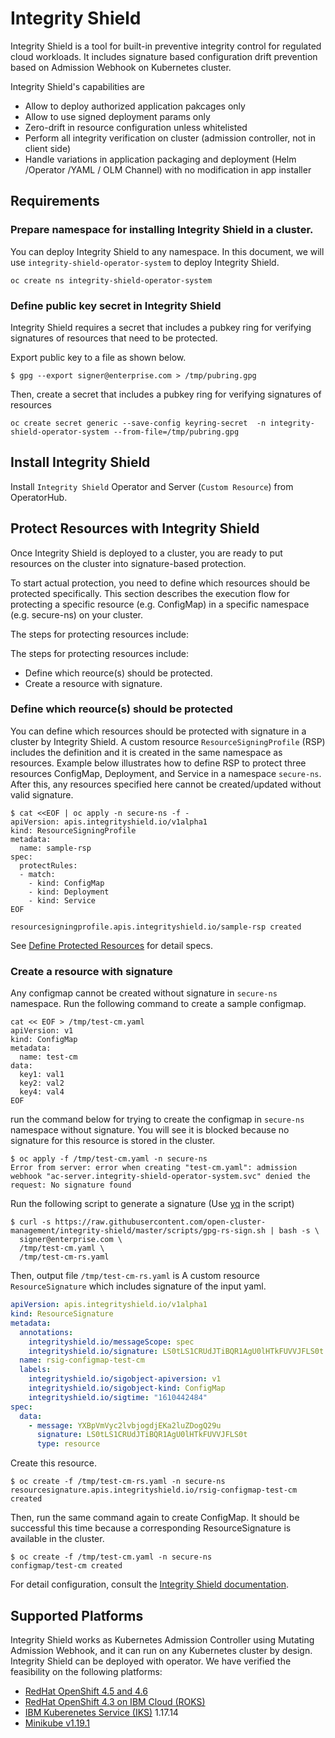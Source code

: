 # Integrity Shield
Integrity Shield is a tool for built-in preventive integrity control for regulated cloud workloads. It includes signature based configuration drift prevention based on Admission Webhook on Kubernetes cluster.

Integrity Shield's capabilities are

- Allow to deploy authorized application pakcages only
- Allow to use signed deployment params only
- Zero-drift in resource configuration unless whitelisted
- Perform all integrity verification on cluster (admission controller, not in client side)
- Handle variations in application packaging and deployment (Helm /Operator /YAML / OLM Channel) with no modification in app installer

## Requirements

### Prepare namespace for installing Integrity Shield in a cluster.

You can deploy Integrity Shield to any namespace. In this document, we will use `integrity-shield-operator-system` to deploy Integrity Shield.
```
oc create ns integrity-shield-operator-system
```

### Define public key secret in Integrity Shield

Integrity Shield requires a secret that includes a pubkey ring for verifying signatures of resources that need to be protected. 

Export public key to a file as shown below. 

```
$ gpg --export signer@enterprise.com > /tmp/pubring.gpg
```

Then, create a secret that includes a pubkey ring for verifying signatures of resources

```
oc create secret generic --save-config keyring-secret  -n integrity-shield-operator-system --from-file=/tmp/pubring.gpg
```

## Install Integrity Shield

Install `Integrity Shield` Operator and Server (`Custom Resource`) from OperatorHub.

## Protect Resources with Integrity Shield

Once Integrity Shield is deployed to a cluster, you are ready to put resources on the cluster into signature-based protection.


To start actual protection, you need to define which resources should be protected specifically. This section describes the execution flow for protecting a specific resource (e.g. ConfigMap) in a specific namespace (e.g. secure-ns) on your cluster.

The steps for protecting resources include:

The steps for protecting resources include:
- Define which reource(s) should be protected.
- Create a resource with signature.

### Define which reource(s) should be protected

You can define which resources should be protected with signature in a cluster by Integrity Shield. A custom resource `ResourceSigningProfile` (RSP) includes the definition and it is created in the same namespace as resources. Example below illustrates how to define RSP to protect three resources ConfigMap, Deployment, and Service in a namespace `secure-ns`. After this, any resources specified here cannot be created/updated without valid signature.

```
$ cat <<EOF | oc apply -n secure-ns -f -
apiVersion: apis.integrityshield.io/v1alpha1
kind: ResourceSigningProfile
metadata:
  name: sample-rsp
spec:
  protectRules:
  - match:
    - kind: ConfigMap
    - kind: Deployment
    - kind: Service
EOF

resourcesigningprofile.apis.integrityshield.io/sample-rsp created
```

See [Define Protected Resources](https://github.com/open-cluster-management/integrity-shield/blob/master/docs/README_FOR_RESOURCE_SIGNING_PROFILE.md) for detail specs.


### Create a resource with signature

Any configmap cannot be created without signature in `secure-ns` namespace. Run the following command to create a sample configmap.

```
cat << EOF > /tmp/test-cm.yaml
apiVersion: v1
kind: ConfigMap
metadata:
  name: test-cm
data:
  key1: val1
  key2: val2
  key4: val4
EOF
```


run the command below for trying to create the configmap in `secure-ns` namespace without signature. You will see it is blocked because no signature for this resource is stored in the cluster.


```
$ oc apply -f /tmp/test-cm.yaml -n secure-ns
Error from server: error when creating "test-cm.yaml": admission webhook "ac-server.integrity-shield-operator-system.svc" denied the request: No signature found
```

Run the following script to generate a signature (Use [yq](https://github.com/mikefarah/yq) in the script)

```
$ curl -s https://raw.githubusercontent.com/open-cluster-management/integrity-shield/master/scripts/gpg-rs-sign.sh | bash -s \
  signer@enterprise.com \
  /tmp/test-cm.yaml \
  /tmp/test-cm-rs.yaml
```

Then, output file `/tmp/test-cm-rs.yaml` is A custom resource `ResourceSignature` which includes signature of the input yaml.


```yaml
apiVersion: apis.integrityshield.io/v1alpha1
kind: ResourceSignature
metadata:
  annotations:
    integrityshield.io/messageScope: spec
    integrityshield.io/signature: LS0tLS1CRUdJTiBQR1AgU0lHTkFUVVJFLS0t
  name: rsig-configmap-test-cm
  labels:
    integrityshield.io/sigobject-apiversion: v1
    integrityshield.io/sigobject-kind: ConfigMap
    integrityshield.io/sigtime: "1610442484"
spec:
  data:
    - message: YXBpVmVyc2lvbjogdjEKa2luZDogQ29u
      signature: LS0tLS1CRUdJTiBQR1AgU0lHTkFUVVJFLS0t
      type: resource
```


Create this resource.
```
$ oc create -f /tmp/test-cm-rs.yaml -n secure-ns
resourcesignature.apis.integrityshield.io/rsig-configmap-test-cm created
```


Then, run the same command again to create ConfigMap. It should be successful this time because a corresponding ResourceSignature is available in the cluster.

```
$ oc create -f /tmp/test-cm.yaml -n secure-ns
configmap/test-cm created
```


For detail configuration, consult the [Integrity Shield documentation](https://github.com/open-cluster-management/integrity-shield/tree/master/docs).


## Supported Platforms

Integrity Shield works as Kubernetes Admission Controller using Mutating Admission Webhook, and it can run on any Kubernetes cluster by design. 
Integrity Shield  can be deployed with operator. We have verified the feasibility on the following platforms:

- [RedHat OpenShift 4.5 and 4.6](https://www.openshift.com/)
- [RedHat OpenShift 4.3 on IBM Cloud (ROKS)](https://www.openshift.com/products/openshift-ibm-cloud)
- [IBM Kuberenetes Service (IKS)](https://www.ibm.com/cloud/container-service/) 1.17.14
- [Minikube v1.19.1](https://kubernetes.io/docs/setup/learning-environment/minikube/)
